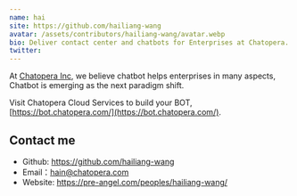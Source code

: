 ```yaml
---
name: hai
site: https://github.com/hailiang-wang
avatar: /assets/contributors/hailiang-wang/avatar.webp
bio: Deliver contact center and chatbots for Enterprises at Chatopera.
twitter: 
---
```


At [Chatopera Inc](https://www.chatopera.com/), we believe chatbot helps enterprises in many aspects, Chatbot is emerging as the next paradigm shift.

Visit Chatopera Cloud Services to build your BOT, [https://bot.chatopera.com/](https://bot.chatopera.com/).

## Contact me

- Github: <https://github.com/hailiang-wang>
- Email：<hain@chatopera.com>
- Website: <https://pre-angel.com/peoples/hailiang-wang/>
